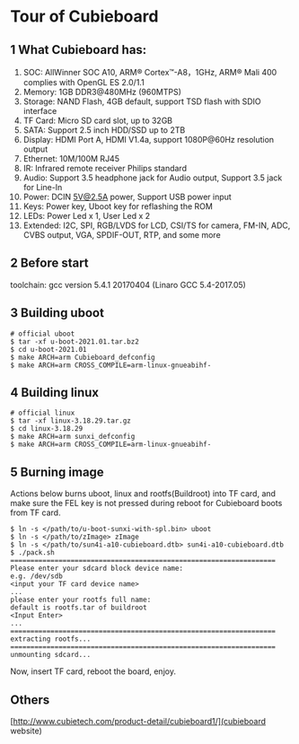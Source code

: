 # Tour of Cubieboard

## 1    What Cubieboard has:

1.  SOC:      AllWinner SOC A10, ARM® Cortex™-A8，1GHz, ARM® Mali 400 complies with OpenGL ES 2.0/1.1
2.  Memory:   1GB DDR3@480MHz (960MTPS)
3.  Storage:  NAND Flash, 4GB default, support TSD flash with SDIO interface
4.  TF Card:  Micro SD card slot, up to 32GB
5.  SATA:     Support 2.5 inch HDD/SSD up to 2TB
6.  Display:  HDMI Port A, HDMI V1.4a, support 1080P@60Hz resolution output
7.  Ethernet: 10M/100M RJ45
8.  IR:       Infrared remote receiver Philips standard
9.  Audio:    Support 3.5 headphone jack for Audio output, Support 3.5 jack for Line-In
10. Power:    DCIN 5V@2.5A power, Support USB power input
11. Keys:     Power key, Uboot key for reflashing the ROM
12. LEDs:     Power Led x 1, User Led x 2
13. Extended: I2C, SPI, RGB/LVDS for LCD, CSI/TS for camera, FM-IN, ADC, CVBS output, VGA, SPDIF-OUT, RTP, and some more

## 2    Before start

toolchain: gcc version 5.4.1 20170404 (Linaro GCC 5.4-2017.05)

## 3    Building uboot

```
# official uboot
$ tar -xf u-boot-2021.01.tar.bz2
$ cd u-boot-2021.01
$ make ARCH=arm Cubieboard_defconfig
$ make ARCH=arm CROSS_COMPILE=arm-linux-gnueabihf-
```

## 4    Building linux

```
# official linux
$ tar -xf linux-3.18.29.tar.gz
$ cd linux-3.18.29
$ make ARCH=arm sunxi_defconfig
$ make ARCH=arm CROSS_COMPILE=arm-linux-gnueabihf-
```

## 5    Burning image

Actions below burns uboot, linux and rootfs(Buildroot) into TF card, and make sure the FEL key is not pressed during reboot for Cubieboard boots from TF card.

```
$ ln -s </path/to/u-boot-sunxi-with-spl.bin> uboot
$ ln -s </path/to/zImage> zImage
$ ln -s </path/to/sun4i-a10-cubieboard.dtb> sun4i-a10-cubieboard.dtb
$ ./pack.sh 
==================================================================
Please enter your sdcard block device name:
e.g. /dev/sdb
<input your TF card device name>
...
please enter your rootfs full name:
default is rootfs.tar of buildroot
<Input Enter>
...
==================================================================
extracting rootfs...
==================================================================
unmounting sdcard...
```

Now, insert TF card, reboot the board, enjoy.

## Others

[http://www.cubietech.com/product-detail/cubieboard1/](cubieboard website)
